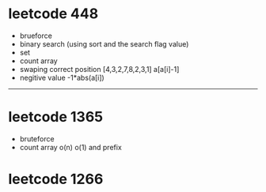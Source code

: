 # leetcode 448

- brueforce
- binary search (using sort and the search flag value)
- set
- count array
- swaping correct position [4,3,2,7,8,2,3,1] a[a[i]-1]
- negitive value -1*abs(a[i])
---
# leetcode 1365
- bruteforce
- count array o(n) o(1) and prefix

# leetcode 1266